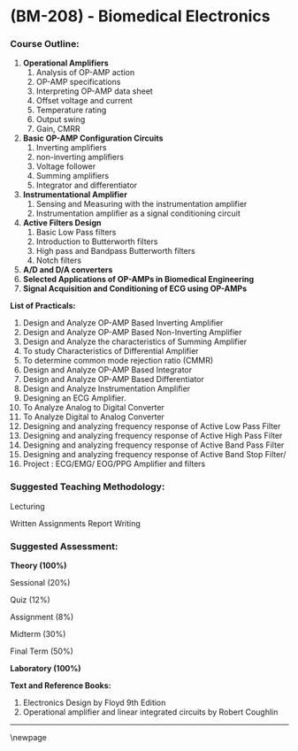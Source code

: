
# **(BM-208) - Biomedical Electronics**
### **Course Outline:**
1. **Operational Amplifiers**
   1. Analysis of OP-AMP action
   1. OP-AMP specifications
   1. Interpreting OP-AMP data sheet
   1. Offset voltage and current
   1. Temperature rating
   1. Output swing
   1. Gain, CMRR
1. **Basic OP-AMP Configuration Circuits**
   1. Inverting amplifiers
   1. non-inverting amplifiers
   1. Voltage follower
   1. Summing amplifiers
   1. Integrator and differentiator
1. **Instrumentational Amplifier**
   1. Sensing and Measuring with the instrumentation amplifier
   1. Instrumentation amplifier as a signal conditioning circuit
1. **Active Filters Design**
   1. Basic Low Pass filters
   1. Introduction to Butterworth filters
   1. High pass and Bandpass Butterworth filters
   1. Notch filters
1. **A/D and D/A converters**
1. **Selected Applications of OP-AMPs in Biomedical Engineering**
1. **Signal Acquisition and Conditioning of ECG using OP-AMPs**

**List of Practicals:**

1. Design and Analyze OP-AMP Based Inverting Amplifier
1. Design and Analyze OP-AMP Based Non-Inverting Amplifier
1. Design and Analyze the characteristics of Summing Amplifier
1. To study Characteristics of Differential Amplifier
1. To determine common mode rejection ratio (CMMR)
1. Design and Analyze OP-AMP Based Integrator
1. Design and Analyze OP-AMP Based Differentiator
1. Design and Analyze Instrumentation Amplifier
1. Designing an ECG Amplifier.
1. To Analyze Analog to Digital Converter
1. To Analyze Digital to Analog Converter
1. Designing and analyzing frequency response of Active Low Pass Filter
1. Designing and analyzing frequency response of Active High Pass Filter
1. Designing and analyzing frequency response of Active Band Pass Filter
1. Designing and analyzing frequency response of Active Band Stop Filter/
1. Project : ECG/EMG/ EOG/PPG Amplifier and filters
### **Suggested Teaching Methodology:**
Lecturing

Written Assignments Report Writing
### **Suggested Assessment:**
**Theory (100%)**

Sessional (20%)

Quiz (12%)

Assignment (8%)

Midterm (30%)

Final Term (50%)

**Laboratory (100%)**

**Text and Reference Books:**

1. Electronics Design by Floyd 9th Edition
1. Operational amplifier and linear integrated circuits by Robert Coughlin

___
\newpage